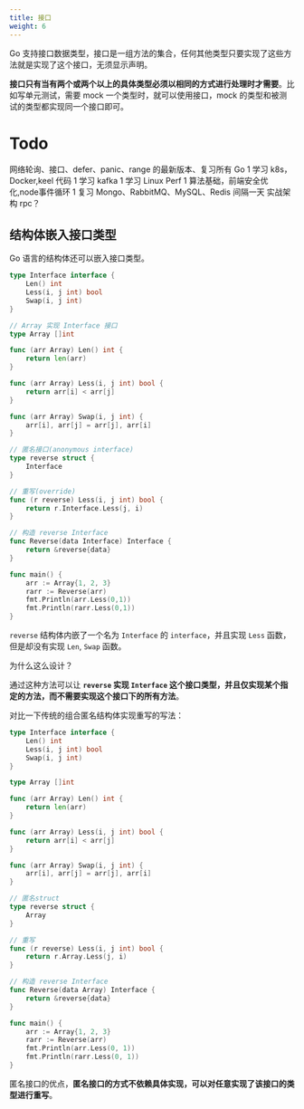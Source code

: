 ```yaml
---
title: 接口
weight: 6
---
```


Go 支持接口数据类型，接口是一组方法的集合，任何其他类型只要实现了这些方法就是实现了这个接口，无须显示声明。

**接口只有当有两个或两个以上的具体类型必须以相同的方式进行处理时才需要**。比如写单元测试，需要 mock 一个类型时，就可以使用接口，mock 的类型和被测试的类型都实现同一个接口即可。

# Todo

网络轮询、接口、defer、panic、range 的最新版本、复习所有 Go 1
学习 k8s，Docker,keel 代码 1
学习 kafka 1
学习 Linux Perf 1
算法基础，前端安全优化,node事件循环 1
复习 Mongo、RabbitMQ、MySQL、Redis 间隔一天
实战架构
rpc？

## 结构体嵌入接口类型

Go 语言的结构体还可以嵌入接口类型。

```go
type Interface interface {             
    Len() int
    Less(i, j int) bool
    Swap(i, j int)
}

// Array 实现 Interface 接口
type Array []int

func (arr Array) Len() int {
    return len(arr)
}

func (arr Array) Less(i, j int) bool {
    return arr[i] < arr[j]
}

func (arr Array) Swap(i, j int) {
    arr[i], arr[j] = arr[j], arr[i]
}

// 匿名接口(anonymous interface)
type reverse struct {
    Interface
}

// 重写(override)
func (r reverse) Less(i, j int) bool {
    return r.Interface.Less(j, i)
}

// 构造 reverse Interface
func Reverse(data Interface) Interface {
    return &reverse{data}
}

func main() {
    arr := Array{1, 2, 3}
    rarr := Reverse(arr)
    fmt.Println(arr.Less(0,1))
    fmt.Println(rarr.Less(0,1))
}
```

`reverse` 结构体内嵌了一个名为 `Interface` 的 `interface`，并且实现 `Less` 函数，但是却没有实现 `Len`, `Swap` 函数。

为什么这么设计？

通过这种方法可以让 **`reverse` 实现 `Interface` 这个接口类型，并且仅实现某个指定的方法，而不需要实现这个接口下的所有方法**。

对比一下传统的组合匿名结构体实现重写的写法：

```go
type Interface interface {
    Len() int
    Less(i, j int) bool
    Swap(i, j int)
}

type Array []int

func (arr Array) Len() int {
    return len(arr)
}

func (arr Array) Less(i, j int) bool {
    return arr[i] < arr[j]
}

func (arr Array) Swap(i, j int) {
    arr[i], arr[j] = arr[j], arr[i]
}

// 匿名struct
type reverse struct {
    Array
}

// 重写
func (r reverse) Less(i, j int) bool {
    return r.Array.Less(j, i)
}

// 构造 reverse Interface
func Reverse(data Array) Interface {
    return &reverse{data}
}

func main() {
    arr := Array{1, 2, 3}
    rarr := Reverse(arr)
    fmt.Println(arr.Less(0, 1))
    fmt.Println(rarr.Less(0, 1))
}
```

匿名接口的优点，**匿名接口的方式不依赖具体实现，可以对任意实现了该接口的类型进行重写**。
